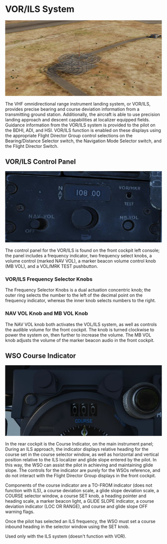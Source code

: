 # VOR/ILS System

![ext_vor_ils_beacon](../../img/ext_vor_ils_beacon.jpg)

The VHF omnidirectional range instrument landing system, or VOR/ILS, provides
precise bearing and course deviation information from a transmitting ground
station. Additionally, the aircraft is able to use precision landing approach
and descent capabilities at localizer equipped fields. Guidance information from
the VOR/ILS system is provided to the pilot on the BDHI, ADI, and HSI. VOR/ILS
function is enabled on these displays using the appropriate Flight Director
Group control selections on the Bearing/Distance Selector switch, the Navigation
Mode Selector switch, and the Flight Director Switch.

## VOR/ILS Control Panel

![pilot_vor_ils_panel](../../img/pilot_vor_ils_panel.jpg)

The control panel for the VOR/ILS is found on the front cockpit left console;
the panel includes a frequency indicator, two frequency select knobs, a volume
control (marked NAV VOL), a marker beacon volume control knob (MB VOL), and a
VOL/MRK TEST pushbutton.

### VOR/ILS Frequency Selector Knobs

The Frequency Selector Knobs is a dual actuation concentric knob; the outer ring
selects the number to the left of the decimal point on the frequency indicator,
whereas the inner knob selects numbers to the right.

### NAV VOL Knob and MB VOL Knob

The NAV VOL knob both activates the VOL/ILS system, as well as controls the
audible volume for the front cockpit. The knob is turned clockwise to power the
system on, then further to increase the volume. The MB VOL knob adjusts the
volume of the marker beacon audio in the front cockpit.

## WSO Course Indicator

![wso_course_indicator](../../img/wso_course.jpg)

In the rear cockpit is the Course Indicator, on the main instrument panel; During
an ILS approach, the indicator displays relative heading for the course set in the
course selector window, as well as horizontal and vertical position relative to
the ILS localizer and glide slope entered by the pilot. In this way, the WSO can
assist the pilot in achieving and maintaining glide slope. The controls for the
indicator are purely for the WSOs reference, and do not interact with the Flight
Director Group displays in the front cockpit.

Components of the course indicator are a TO-FROM indicator (does not function
with ILS), a course deviation scale, a glide slope deviation scale, a COURSE
selector window, a course SET knob, a heading pointer and heading scale, a
marker beacon light, a GLIDE SLOPE indicator, a course deviation indicator (LOC
OR RANGE), and course and glide slope OFF warning flags.

Once the pilot has selected an ILS frequency, the WSO must set a course inbound
heading in the selector window using the SET knob.

Used only with the ILS system (doesn't function with VOR).
